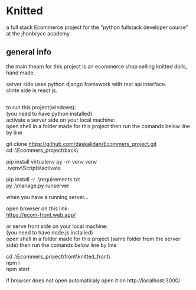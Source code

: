 # Knitted  
a full stack Ecommerce project for the "python fullstack developer course" at the jhonbryce academy.  

## general info  
the main theam for this project is an ecommerce shop selling knitted dolls, hand made.  

server side uses python django framework with rest api interface.  
clinte side is react js.  
  
##  
to run this project(windows):  
(you need to have python installed)   
activate a server side on your local machine:  
open shell in a folder made for this project then run the comands below line by line  
  
git clone https://github.com/daskalidan/Ecommers_project.git  
cd .\Ecommers_project\back\  

pip install virtualenv
py -m venv venv  
.\venv\Scripts\activate  

pip install -r .\requirements.txt  
py .\manage.py runserver  
  
when you have a running server...  
  
open browser on this link:  
https://ecom-front.web.app/  
  
or serve front side on your local machine:  
(you need to have node.js installed)  
open shell in a folder made for this project (same folder from the server side) then run the comands below line by line  
  
cd .\Ecommers_project\front\knitted_front\  
npm i  
npm start  
  
if browser does not open automaticaly open it on http://localhost:3000/  


<!-- ## app's components(front):
header: always shown on page top woth shop name and logo in the middle.
footer: at the bottom of each page with copiryte and contact us link
### main page:
left 4/12:
a user status container - displaying (guest/ user name if loged) and login/logout/register links.
a cart container - display the product chosen to cart with total price and a link to checkout page. 
an item of the week container - display an img of item of the week with special price and an add to cart button.
right 8/12: 
cards for each product (4 in a row) 
each card  name, price, how many in stock and add to cart button(only if available in stock) under an image of the product.

### login page
header, footer same as main page - main section form with: user name, password, submit button all centered.

### register page
header, footer same as main page - main section: form with user name, email, password, shipping adress, type(customer/ stuff) and submit.

### checkout page


### contact/ about
header, footer same as main page - main section: all centerd, title shop name, shop's description/about, contact phone number, contact email, fisical adress, small map showing the adress. 

## data models(back)

### product model
### inventory model
### user model
### cart model
### purches model -->


<!-- # Getting Started with Create React App and Redux

This project was bootstrapped with [Create React App](https://github.com/facebook/create-react-app), using the [Redux](https://redux.js.org/) and [Redux Toolkit](https://redux-toolkit.js.org/) template.

## Available Scripts

In the project directory, you can run:

### `npm start`

Runs the app in the development mode.\
Open [http://localhost:3000](http://localhost:3000) to view it in your browser.

The page will reload when you make changes.\
You may also see any lint errors in the console.

### `npm test`

Launches the test runner in the interactive watch mode.\
See the section about [running tests](https://facebook.github.io/create-react-app/docs/running-tests) for more information.

### `npm run build`

Builds the app for production to the `build` folder.\
It correctly bundles React in production mode and optimizes the build for the best performance.

The build is minified and the filenames include the hashes.\
Your app is ready to be deployed!

See the section about [deployment](https://facebook.github.io/create-react-app/docs/deployment) for more information.

### `npm run eject`

**Note: this is a one-way operation. Once you `eject`, you can't go back!**

If you aren't satisfied with the build tool and configuration choices, you can `eject` at any time. This command will remove the single build dependency from your project.

Instead, it will copy all the configuration files and the transitive dependencies (webpack, Babel, ESLint, etc) right into your project so you have full control over them. All of the commands except `eject` will still work, but they will point to the copied scripts so you can tweak them. At this point you're on your own.

You don't have to ever use `eject`. The curated feature set is suitable for small and middle deployments, and you shouldn't feel obligated to use this feature. However we understand that this tool wouldn't be useful if you couldn't customize it when you are ready for it.

## Learn More

You can learn more in the [Create React App documentation](https://facebook.github.io/create-react-app/docs/getting-started).

To learn React, check out the [React documentation](https://reactjs.org/). -->
